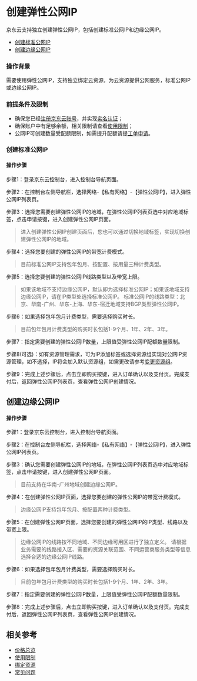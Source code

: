 # 创建弹性公网IP

京东云支持独立创建弹性公网IP，包括创建标准公网IP和边缘公网IP。

- [创建标准公网IP](create-elastic-ip#user-content-1)
- [创建边缘公网IP](create-elastic-ip#user-content-2)

### 操作背景

需要使用弹性公网IP，支持独立绑定云资源，为云资源提供公网服务，标准公网IP或边缘公网IP。

### 前提条件及限制

- 确保您已经[注册京东云账号](https://user.jdcloud.com/register?returnUrl=https%3A%2F%2Fwww.jdcloud.com%2F)，并实现[实名认证](https://docs.jdcloud.com/cn/real-name-verification/introduction)；
- 确保账户中有足够余额，相关限制请查看[使用限制](https://docs.jdcloud.com/cn/elastic-ip/restrictions)；
- 公网IP可创建数量受配额限制，如需提升配额请提[工单申请](https://ticket.jdcloud.com/applyorder/submit)。


### 创建标准公网IP

<div id="user-content-1"></div>

#### 操作步骤

步骤1：登录京东云控制台，进入控制台导航页面。

步骤2：在控制台左侧导航栏，选择网络-【私有网络】-【弹性公网IP】，进入弹性公网IP列表页。

步骤3：选择您需要创建弹性公网IP的地域，在弹性公网IP列表页选中对应地域标签，点击申请按键，进入创建弹性公网IP页面。
	
> 进入创建弹性公网IP创建页面后，您也可以通过切换地域标签，实现切换创建弹性公网IP的地域。

步骤4：选择您要创建的弹性公网IP的带宽计费模式。

> 目前标准公网IP支持包年包月、按配置、按用量三种计费类型。

步骤5：选择您要创建的弹性公网IP线路类型以及带宽上限。

	
> 如果该地域不支持边缘公网IP，默认即为选择标准公网IP；如果该地域支持边缘公网IP，请在IP类型处选择标准公网IP。 
> 标准公网IP的线路类型：北京、华南-广州、华东-上海、华东-宿迁地域支持BGP类型弹性公网IP。

步骤6：如果选择包年包月计费类型，需要选择购买时长。

> 目前包年包月计费类型的购买时长包括1-9个月、1年、2年、3年。

步骤7：指定需要创建的弹性公网IP数量，上限值受弹性公网IP配额数量限制。

步骤8(可选)：如有资源管理需求，可为IP添加标签或选择资源组实现对公网IP资源管理，如不选择，IP将会加入默认资源组，如需更改请参考[变更资源组](Resource-Group-Management.md)。

步骤9：完成上述步骤后，点击立即购买按键，进入订单确认以及支付页。完成支付后，返回弹性公网IP列表页，查看弹性公网IP创建情况。

## 创建边缘公网IP

<div id="user-content-2"></div>

#### 操作步骤

步骤1：登录京东云控制台，进入控制台导航页面。

步骤2：在控制台左侧导航栏，选择网络-【私有网络】-【弹性公网IP】，进入弹性公网IP列表页。

步骤3：确认您需要创建弹性公网IP的地域，在弹性公网IP列表页选中对应地域标签，点击申请按键，进入创建弹性公网IP页面。

> 目前支持在华南-广州地域创建边缘公网IP。

步骤4：在创建弹性公网IP页面，选择您要创建的弹性公网IP的带宽计费模式。

> 边缘公网IP支持包年包月、按配置两种计费类型。

步骤5：在创建弹性公网IP页面，选择您要创建的弹性公网IP的IP类型、线路以及带宽上限。

> 边缘公网IP的线路按不同地域、不同边缘可用区进行了独立定义。
> 请根据业务需要的线路接入区、需要的资源关联范围、不同运营商服务类型等信息选择合适的边缘公网IP线路。

步骤6：如果选择包年包月计费类型，需要选择购买时长。

> 目前包年包月计费类型的购买时长包括1-9个月、1年、2年、3年。

步骤7：指定需要创建的弹性公网IP数量，上限值受弹性公网IP配额数量限制。

步骤8：完成上述步骤后，点击立即购买按键，进入订单确认以及支付页。完成支付后，返回弹性公网IP列表页，查看弹性公网IP创建情况。

## 相关参考

- [价格总览](https://docs.jdcloud.com/cn/elastic-ip/price-overview)
- [使用限制](https://docs.jdcloud.com/cn/elastic-ip/restrictions)
- [绑定资源](https://docs.jdcloud.com/cn/elastic-ip/associate-elastic-ip)
- [常见问题](https://docs.jdcloud.com/cn/elastic-ip/faq)
